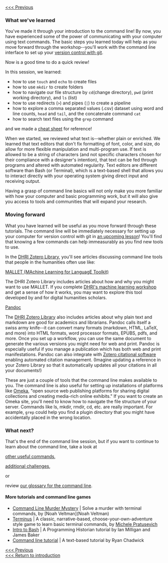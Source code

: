 [<<< Previous](grep.md)

### What we've learned

You've made it through your introduction to the command line! By now, you have experienced some of the power of communicating with your computer using text commands. The basic steps you learned today will help as you move forward through the workshop--you'll work with the command line interface to set up your [version control with git](https://github.com/tri-cods/git).

Now is a good time to do a quick review!

In this session, we learned:
- how to use `touch` and `echo` to create files 
- how to use `mkdir` to create folders
- how to navigate our file structure by `cd`(change directory), `pwd` (print working directory), and `ls` (list)
- how to use redirects (`>`) and pipes (`|`) to create a pipeline
- how to explore a comma separated values (.csv) dataset using word and line counts, `head` and `tail`, and the concatenate command `cat`
- how to search text files using the `grep` command

and we made a [cheat sheet](commands.md) for reference!

When we started, we reviewed what text is--whether plain or enriched. We learned that text editors that don't fix formatting of font, color, and size, do allow for more flexible manipulation and multi-program use. If text is allowed to be a string of characters (and not specific characters chosen for their compliance with a designer's intention), that text can be fed through programs and altered with automated regularity. Text editors are different software than Bash (or Terminal), which is a text-based shell that allows you to interact directly with your operating system giving direct input and receiving output. 

Having a grasp of command line basics will not only make you more familiar with how your computer and basic programming work, but it will also give you access to tools and communities that will expand your research.

### Moving forward

What you have learned will be useful as you move forward through these tutorials. The command line will be immediately necessary for setting up your computer for version control with git in [an upcoming lesson](https://github.com/tri-cods/git)! You'll find that knowing a few commands can help immeasurably as you find new tools to use.

In the [DHRI Zotero Library](https://www.zotero.org/groups/2164386/digital_humanities_research_institute), you'll see articles discussing command line tools that people in the humanities often use like:

[MALLET (MAchine Learning for LanguagE Toolkit)](http://mallet.cs.umass.edu/index.php)

The DHRI Zotero Library includes articles about how and why you might want to use MALLET. If you complete [DHRI's machine learning workshop](https://github.com/DHRI-Curriculum/machine-learning) and get a sense of how it works, you may want to explore this tool developed by and for digital humanities scholars.  

[Pandoc](https://pandoc.org/)

The [DHRI Zotero Library](https://www.zotero.org/groups/2164386/digital_humanities_research_institute) also includes articles about why plain text and markdown are good for academics and librarians. Pandoc calls itself a swiss army knife--it can convert many formats (markdown, HTML, LaTeX, and more) into HTML formats, word processor formats, EPUBS, pdfs, and more. Once you set up a workflow, you can use the same document to generate the various versions you might need for web and print. Pandoc is especially useful if you manage a publication which has both web and print manifestations. Pandoc can also integrate with [Zotero citational software](https://www.zotero.org/) enabling automated citation management. (Imagine updating a reference in your Zotero Library so that it automatically updates all your citations in all your documents!)

These are just a couple of tools that the command line makes available to you. The command line is also useful for setting up installations of platforms like [Omeka](https://omeka.org/), "open source web publishing platforms for sharing digital collections and creating media-rich online exhibits." If you want to create an Omeka site, you'll need to know how to navigate the file structure of your server. Commands like ls, mkdir, rmdir, cd, etc. are really important. For example, `grep` could help you find a plugin directory that you might have accidentally placed in the wrong location.

### What next?

That's the end of the command line session, but if you want to continue to learn about the command line, take a look at 

[other useful commands](other-commands.md), 

[additional challenges](challenges.md),

or 

review [our glossary for the command line](https://github.com/tri-cods/glossary).   

#### More tutorials and command line games

* [Command Line Murder Mystery]( https://github.com/veltman/clmystery ) | Solve a murder with terminal commands, by [Noah Veltman](Noah Veltman)
* [Terminus]( http://web.mit.edu/mprat/Public/web/Terminus/Web/main.html ) | A classic, narrative-based, choose-your-own-adventure style game to learn basic terminal commands, by [Michele Pratusevich]( https://github.com/mprat )
* [Intro to Bash]( https://programminghistorian.org/en/lessons/intro-to-bash ) | A Programming Historian tutorial by Ian Milligan and James Baker
* [Command line tutorial]( https://ryanstutorials.net/linuxtutorial/ ) | A text-based tutorial by Ryan Chadwick

[<<< Previous](grep.md)  
[<<< Return to introduction](https://github.com/tri-cods/command-line/)


